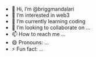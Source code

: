 - 👋 Hi, I’m @briggmandalari
- 👀 I’m interested in web3
- 🌱 I’m currently learning coding
- 💞️ I’m looking to collaborate on ...
- 📫 How to reach me ...
- 😄 Pronouns: ...
- ⚡ Fun fact: ...

<!---
briggmandalari/briggmandalari is a ✨ special ✨ repository because its `README.md` (this file) appears on your GitHub profile.
You can click the Preview link to take a look at your changes.
--->
